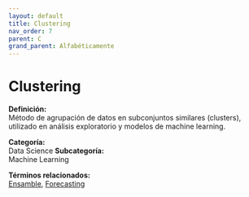 ```yaml
---
layout: default
title: Clustering
nav_order: 7
parent: C
grand_parent: Alfabéticamente
---
```


# Clustering

**Definición:**  
Método de agrupación de datos en subconjuntos similares (clusters), utilizado en análisis exploratorio y modelos de machine learning.

**Categoría:**  
Data Science 
**Subcategoría:**  
Machine Learning

**Términos relacionados:**  
[Ensamble](https://maleniski.github.io/diccionario-angl-tec-mx/docs/alfabeticamente/E/ensamble.html), [Forecasting](https://maleniski.github.io/diccionario-angl-tec-mx/docs/alfabeticamente/F/forecasting.html)
